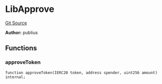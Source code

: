 # LibApprove
[Git Source](https://github.com/KlimaDAO/klimadao-solidity/blob/704b462e69030cb9a43680057bee91d745d579ba/src/infinity/libraries/Token/LibApprove.sol)

**Author:**
publius


## Functions
### approveToken


```solidity
function approveToken(IERC20 token, address spender, uint256 amount) internal;
```

